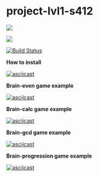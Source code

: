 # project-lvl1-s412

<a href="https://codeclimate.com/github/kripton-it/project-lvl1-s412/maintainability"><img src="https://api.codeclimate.com/v1/badges/67c1cdcda050d6305964/maintainability" /></a>

<a href="https://codeclimate.com/github/kripton-it/project-lvl1-s412/test_coverage"><img src="https://api.codeclimate.com/v1/badges/67c1cdcda050d6305964/test_coverage" /></a>

[![Build Status](https://travis-ci.org/kripton-it/project-lvl1-s412.svg?branch=master)](https://travis-ci.org/kripton-it/project-lvl1-s412)

**How to install**

[![asciicast](https://asciinema.org/a/WKUvJWHHuf29V26zJXjaqF0gT.svg)](https://asciinema.org/a/WKUvJWHHuf29V26zJXjaqF0gT)

**Brain-even game example**

[![asciicast](https://asciinema.org/a/JH5OGt5rjkREJ5VeCo3iYTKO3.svg)](https://asciinema.org/a/JH5OGt5rjkREJ5VeCo3iYTKO3)

**Brain-calc game example**

[![asciicast](https://asciinema.org/a/xXNCZ0XfWS4o33scOOCdtoVRK.svg)](https://asciinema.org/a/xXNCZ0XfWS4o33scOOCdtoVRK)

**Brain-gcd game example**

[![asciicast](https://asciinema.org/a/4AAw3v3CgNGZuYLbn8G50Kt0R.svg)](https://asciinema.org/a/4AAw3v3CgNGZuYLbn8G50Kt0R)

**Brain-progression game example**

[![asciicast](https://asciinema.org/a/HF9WG4CgCL1jF7KNRT7tqtoVy.svg)](https://asciinema.org/a/HF9WG4CgCL1jF7KNRT7tqtoVy)